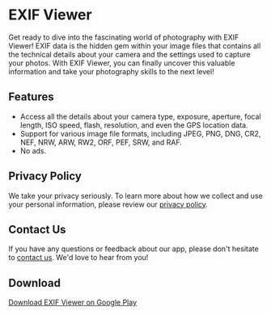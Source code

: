 # EXIF Viewer

Get ready to dive into the fascinating world of photography with EXIF Viewer! EXIF data is the hidden gem within your image files that contains all the technical details about your camera and the settings used to capture your photos. With EXIF Viewer, you can finally uncover this valuable information and take your photography skills to the next level!

## Features

-   Access all the details about your camera type, exposure, aperture, focal length, ISO speed, flash, resolution, and even the GPS location data.
-   Support for various image file formats, including JPEG, PNG, DNG, CR2, NEF, NRW, ARW, RW2, ORF, PEF, SRW, and RAF.
-   No ads.

## Privacy Policy

We take your privacy seriously. To learn more about how we collect and use your personal information, please review our [privacy policy](https://chat.openai.com/chat/PRIVACY_POLICY.md).

## Contact Us

If you have any questions or feedback about our app, please don't hesitate to [contact us](mailto:beheshtiwork@gmail.com). We'd love to hear from you!

## Download

[Download EXIF Viewer on Google Play](https://play.google.com/store/apps/details?id=com.aminbeheshti.exifviewer)
